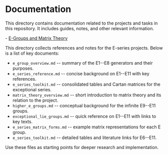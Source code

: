 # Documentation

This directory contains documentation related to the projects and tasks in this repository. It includes guides, notes, and other relevant information.

\- [E-Groups and Matrix Theory](e_groups_overview.md)

This directory collects references and notes for the E-series projects.
Below is a list of key documents:

- `e_group_overview.md` -- summary of the E1--E8 generators and their purposes.
- `e_series_reference.md` -- concise background on E1--E11 with key references.
- `e_series_toolkit.md` -- consolidated tables and Cartan matrices for the exceptional series.
- `matrix_theory_overview.md` -- short introduction to matrix theory and its
  relation to the project.
- `higher_e_groups.md` -- conceptual background for the infinite E9--E11 groups.
- `exceptional_lie_groups.md` -- quick reference on E1--E11 with links to key texts.
- `e_series_matrix_forms.md` -- example matrix representations for each E group.
- `e_series_toolkit.md` -- detailed tables and literature links for E6--E11.


Use these files as starting points for deeper research and implementation.

